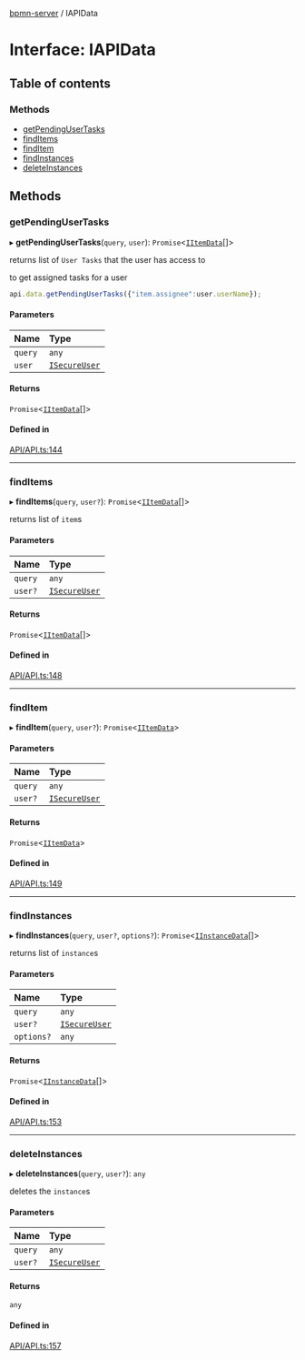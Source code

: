 [bpmn-server](../readme.md) / IAPIData

# Interface: IAPIData

## Table of contents

### Methods

- [getPendingUserTasks](IAPIData.md#getpendingusertasks)
- [findItems](IAPIData.md#finditems)
- [findItem](IAPIData.md#finditem)
- [findInstances](IAPIData.md#findinstances)
- [deleteInstances](IAPIData.md#deleteinstances)

## Methods

### getPendingUserTasks

▸ **getPendingUserTasks**(`query`, `user`): `Promise`\<[`IItemData`](IItemData.md)[]\>

returns list of `User Tasks` that the user has access to

to get assigned tasks for a user

```ts
api.data.getPendingUserTasks({"item.assignee":user.userName});
```

#### Parameters

| Name | Type |
| :------ | :------ |
| `query` | `any` |
| `user` | [`ISecureUser`](ISecureUser.md) |

#### Returns

`Promise`\<[`IItemData`](IItemData.md)[]\>

#### Defined in

[API/API.ts:144](https://github.com/bpmnServer/bpmn-server/blob/67a073b/src/API/API.ts#L144)

___

### findItems

▸ **findItems**(`query`, `user?`): `Promise`\<[`IItemData`](IItemData.md)[]\>

returns list of `item`s

#### Parameters

| Name | Type |
| :------ | :------ |
| `query` | `any` |
| `user?` | [`ISecureUser`](ISecureUser.md) |

#### Returns

`Promise`\<[`IItemData`](IItemData.md)[]\>

#### Defined in

[API/API.ts:148](https://github.com/bpmnServer/bpmn-server/blob/67a073b/src/API/API.ts#L148)

___

### findItem

▸ **findItem**(`query`, `user?`): `Promise`\<[`IItemData`](IItemData.md)\>

#### Parameters

| Name | Type |
| :------ | :------ |
| `query` | `any` |
| `user?` | [`ISecureUser`](ISecureUser.md) |

#### Returns

`Promise`\<[`IItemData`](IItemData.md)\>

#### Defined in

[API/API.ts:149](https://github.com/bpmnServer/bpmn-server/blob/67a073b/src/API/API.ts#L149)

___

### findInstances

▸ **findInstances**(`query`, `user?`, `options?`): `Promise`\<[`IInstanceData`](IInstanceData.md)[]\>

returns list of `instance`s

#### Parameters

| Name | Type |
| :------ | :------ |
| `query` | `any` |
| `user?` | [`ISecureUser`](ISecureUser.md) |
| `options?` | `any` |

#### Returns

`Promise`\<[`IInstanceData`](IInstanceData.md)[]\>

#### Defined in

[API/API.ts:153](https://github.com/bpmnServer/bpmn-server/blob/67a073b/src/API/API.ts#L153)

___

### deleteInstances

▸ **deleteInstances**(`query`, `user?`): `any`

deletes the `instance`s

#### Parameters

| Name | Type |
| :------ | :------ |
| `query` | `any` |
| `user?` | [`ISecureUser`](ISecureUser.md) |

#### Returns

`any`

#### Defined in

[API/API.ts:157](https://github.com/bpmnServer/bpmn-server/blob/67a073b/src/API/API.ts#L157)
